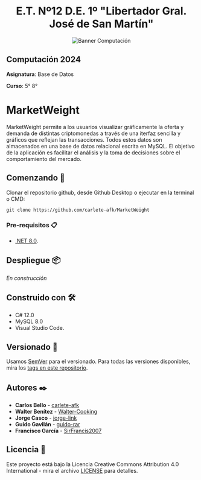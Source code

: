 <h1 align="center">E.T. Nº12 D.E. 1º "Libertador Gral. José de San Martín"</h1>
<p align="center">
  <img src="https://et12.edu.ar/imgs/computacion/vamoaprogramabanner.png" alt="Banner Computación">
</p>

## Computación 2024

**Asignatura**: Base de Datos

**Curso**: 5° 8°

# MarketWeight

MarketWeight permite a los usuarios visualizar gráficamente la oferta y demanda de distintas criptomonedas a través de una iterfaz sencilla y gráficos que reflejan las transacciones. Todos estos datos son almacenados en una base de datos relacional escrita en MySQL. El objetivo de la aplicación es facilitar el análisis y la toma de decisiones sobre el comportamiento del mercado.

## Comenzando 🚀

Clonar el repositorio github, desde Github Desktop o ejecutar en la terminal o CMD:
```
git clone https://github.com/carlete-afk/MarketWeight
```

### Pre-requisitos 📋

- [.NET 8.0](https://dotnet.microsoft.com/es-es/download/dotnet/8.0).

## Despliegue 📦

_En construcción_

## Construido con 🛠️

- C# 12.0
- MySQL 8.0
- Visual Studio Code.

## Versionado 📌

Usamos [SemVer](http://semver.org/) para el versionado. Para todas las versiones disponibles, mira los [tags en este repositorio](https://github.com/ET12DE1Computacion/simpleTemplateCSharp/tags).

## Autores ✒️

- **Carlos Bello** - [carlete-afk](https://github.com/carlete-afk)
- **Walter Benítez** - [Walter-Cooking](https://github.com/Walter-Cooking)
- **Jorge Casco** - [jorge-link](https://github.com/jorge-link)
- **Guido Gavilán** - [guido-rar](https://github.com/guido-rar)
- **Francisco García** - [SirFrancis2007](https://github.com/SirFrancis2007) 

## Licencia 📄

Este proyecto está bajo la Licencia Creative Commons Attribution 4.0 International - mira el archivo [LICENSE](LICENSE) para detalles.